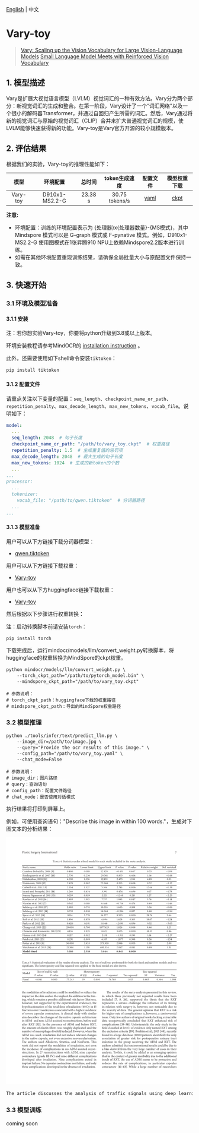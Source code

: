 [English](README.md) | 中文

# Vary-toy
> [Vary: Scaling up the Vision Vocabulary for Large Vision-Language Models](https://arxiv.org/abs/2312.06109)
> [Small Language Model Meets with Reinforced Vision Vocabulary](https://arxiv.org/abs/2401.12503)

## 1. 模型描述
Vary是扩展大视觉语言模型（LVLM）视觉词汇的一种有效方法。Vary分为两个部分：新视觉词汇的生成和整合。在第一阶段，Vary设计了一个“词汇网络”以及一个很小的解码器Transformer，并通过自回归产生所需的词汇。然后，Vary通过将新的视觉词汇与原始的视觉词汇（CLIP）合并来扩大普通视觉词汇的规模，使LVLM能够快速获得新的功能。Vary-toy是Vary官方开源的较小规模版本。

## 2. 评估结果

根据我们的实验，Vary-toy的推理性能如下：

<div align="center">

| **模型**  | **环境配置**    | **总时间**     | **token生成速度**     | **配置文件** | **模型权重下载** |
| :-----:  | :--------:     | :--------:     | :-----:     | :---------: | :---------: |
| Vary-toy | D910x1-MS2.2-G | 23.38 s | 30.75 tokens/s | [yaml](https://github.com/mindspore-lab/mindocr/blob/main/configs/llm/vary/vary_toy.yaml)| [ckpt](https://download-mindspore.osinfra.cn/toolkits/mindocr/vary/vary_toy-e62a3564.ckpt) |
</div>

**注意:**

- 环境配置：训练的环境配置表示为 {处理器}x{处理器数量}-{MS模式}，其中 Mindspore 模式可以是 G-graph 模式或 F-pynative 模式。例如，D910x1-MS2.2-G 使用图模式在1张昇腾910 NPU上依赖Mindspore2.2版本进行训练。
- 如需在其他环境配置重现训练结果，请确保全局批量大小与原配置文件保持一致。

## 3. 快速开始
### 3.1 环境及模型准备

#### 3.1.1 安装

注：若你想实验Vary-toy，你要将python升级到3.8或以上版本。

环境安装教程请参考MindOCR的 [installation instruction](https://github.com/mindspore-lab/mindocr#installation) 。

此外，还需要使用如下shell命令安装`tiktoken`：

```shell
pip install tiktoken
```

#### 3.1.2 配置文件
请重点关注以下变量的配置：`seq_length`、`checkpoint_name_or_path`、`repetition_penalty`、`max_decode_length`、`max_new_tokens`、`vocab_file`。说明如下：

```yaml
model:
  ...
  seq_length: 2048  # 句子长度
  checkpoint_name_or_path: "/path/to/vary_toy.ckpt"  # 权重路径
  repetition_penalty: 1.5  # 生成重复值的惩罚项
  max_decode_length: 2048  # 最大生成的句子长度
  max_new_tokens: 1024  # 生成的新token的个数
  ...
...
processor:
  ...
  tokenizer:
    vocab_file: "/path/to/qwen.tiktoken"  # 分词器路径
  ...
...
```

#### 3.1.3 模型准备

用户可以从下方链接下载分词器模型：

- [qwen.tiktoken](https://huggingface.co/HaoranWei/Vary-toy/blob/main/qwen.tiktoken)

用户可以从下方链接下载权重：

- [Vary-toy](https://download-mindspore.osinfra.cn/toolkits/mindocr/vary/vary_toy-e62a3564.ckpt)

用户也可以从下方huggingface链接下载权重：

- [Vary-toy](https://huggingface.co/HaoranWei/Vary-toy/blob/main/pytorch_model.bin)

然后根据以下步骤进行权重转换：

注：启动转换脚本前请安装`torch`：

```shell
pip install torch
```

下载完成后，运行mindocr/models/llm/convert_weight.py转换脚本，将huggingface的权重转换为MindSpore的ckpt权重。

```shell
python mindocr/models/llm/convert_weight.py \
    --torch_ckpt_path="/path/to/pytorch_model.bin" \
    --mindspore_ckpt_path="/path/to/vary_toy.ckpt"

# 参数说明：
# torch_ckpt_path：huggingface下载的权重路径
# mindspore_ckpt_path：导出的MindSpore权重路径
```

### 3.2 模型推理

```shell
python ./tools/infer/text/predict_llm.py \
    --image_dir=/path/to/image.jpg \
    --query="Provide the ocr results of this image." \
    --config_path="/path/to/vary_toy.yaml" \
    --chat_mode=False

# 参数说明：
# image_dir：图片路径
# query：查询语句
# config_path：配置文件路径
# chat_mode：是否使用对话模式
```

执行结果将打印到屏幕上。

例如，可使用查询语句："Describe this image in within 100 words."，生成对下图文本的分析结果：

![PMC4055390_00006](./images/PMC4055390_00006.jpg)

```txt
The article discusses the analysis of traffic signals using deep learning models, specifically focusing on pedestrian crossing data. The authors propose a method to extract features from videos captured by cameras and use them to train a model for predicting pedestrian behavior. They compare their approach with other methods and show that their model outperforms others in terms of accuracy and robustness. The study also highlights the limitations of their approach, such as the need for accurate hand-crafted features and the lack of consideration for different types of vehicles. Overall, the findings suggest the potential of using machine learning models to improve traffic signal analysis and enhance safety.This article is about the use of deep learning models for predicting pedestrian behavior in traffic signals. It compares the performance of different models and highlights the limitations of these approaches.
```

### 3.3 模型训练

coming soon
